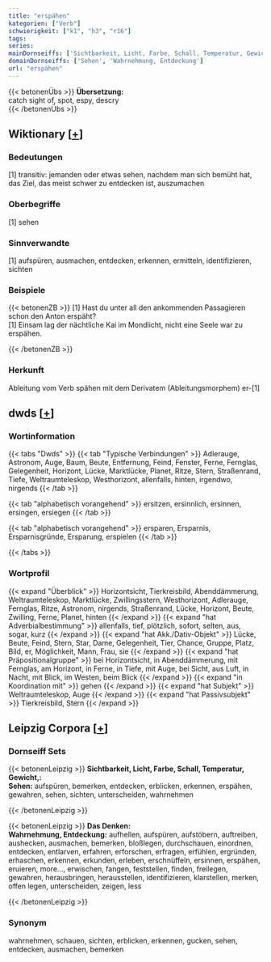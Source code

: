 ```yaml
---
title: "erspähen"
kategorien: ["Verb"]
schwierigkeit: ["k1", "h3", "r16"]
tags:
series:
mainDornseiffs: ['Sichtbarkeit, Licht, Farbe, Schall, Temperatur, Gewicht,', 'Das Denken']
domainDornseiffs: ['Sehen', 'Wahrnehmung, Entdeckung']
url: "erspähen"
---
```


{{< betonenÜbs >}}
**Übersetzung:**  
catch sight of, spot, espy, descry  
{{< /betonenÜbs >}}

## Wiktionary [[+](https://de.wiktionary.org/wiki/erspähen)]

### Bedeutungen
[1] transitiv: jemanden oder etwas sehen, nachdem man sich bemüht hat, das Ziel, das meist schwer zu entdecken ist, auszumachen  

### Oberbegriffe
[1] sehen  

### Sinnverwandte
[1] aufspüren, ausmachen, entdecken, erkennen, ermitteln, identifizieren, sichten  

### Beispiele
{{< betonenZB >}}
[1] Hast du unter all den ankommenden Passagieren schon den Anton erspäht?  
[1] Einsam lag der nächtliche Kai im Mondlicht, nicht eine Seele war zu erspähen.  

{{< /betonenZB >}}
### Herkunft
Ableitung vom Verb spähen mit dem Derivatem (Ableitungsmorphem) er-[1]  



## dwds [[+](https://www.dwds.de/wb/erspähen)]

### Wortinformation
{{< tabs "Dwds" >}}
{{< tab "Typische Verbindungen" >}}
Adlerauge, Astronom, Auge, Baum, Beute, Entfernung, Feind, Fenster, Ferne, Fernglas, Gelegenheit, Horizont, Lücke, Marktlücke, Planet, Ritze, Stern, Straßenrand, Tiefe, Weltraumteleskop, Westhorizont, allenfalls, hinten, irgendwo, nirgends
{{< /tab >}}

{{< tab "alphabetisch vorangehend" >}}
ersitzen, ersinnlich, ersinnen, ersingen, ersiegen
{{< /tab >}}

{{< tab "alphabetisch vorangehend" >}}
ersparen, Ersparnis, Ersparnisgründe, Ersparung, erspielen
{{< /tab >}}

{{< /tabs >}}

### Wortprofil
{{< expand "Überblick" >}} Horizontsicht, Tierkreisbild, Abenddämmerung, Weltraumteleskop, Marktlücke, Zwillingsstern, Westhorizont, Adlerauge, Fernglas, Ritze, Astronom, nirgends, Straßenrand, Lücke, Horizont, Beute, Zwilling, Ferne, Planet, hinten {{< /expand >}}
{{< expand "hat Adverbialbestimmung" >}} allenfalls, tief, plötzlich, sofort, selten, aus, sogar, kurz {{< /expand >}}
{{< expand "hat Akk./Dativ-Objekt" >}} Lücke, Beute, Feind, Stern, Star, Dame, Gelegenheit, Tier, Chance, Gruppe, Platz, Bild, er, Möglichkeit, Mann, Frau, sie {{< /expand >}}
{{< expand "hat Präpositionalgruppe" >}} bei Horizontsicht, in Abenddämmerung, mit Fernglas, am Horizont, in Ferne, in Tiefe, mit Auge, bei Sicht, aus Luft, in Nacht, mit Blick, im Westen, beim Blick {{< /expand >}}
{{< expand "in Koordination mit" >}} gehen {{< /expand >}}
{{< expand "hat Subjekt" >}} Weltraumteleskop, Auge {{< /expand >}}
{{< expand "hat Passivsubjekt" >}} Tierkreisbild, Stern {{< /expand >}}

## Leipzig Corpora [[+](https://corpora.uni-leipzig.de/en/res?word=erspähen&corpusId=deu_newscrawl-public_2018)]

### Dornseiff Sets
{{< betonenLeipzig >}}
**Sichtbarkeit, Licht, Farbe, Schall, Temperatur, Gewicht,:**  
**Sehen:** aufspüren, bemerken, entdecken, erblicken, erkennen, erspähen, gewahren, sehen, sichten, unterscheiden, wahrnehmen  

{{< /betonenLeipzig >}}


{{< betonenLeipzig >}}
**Das Denken:**  
**Wahrnehmung, Entdeckung:** aufhellen, aufspüren, aufstöbern, auftreiben, aushecken, ausmachen, bemerken, bloßlegen, durchschauen, einordnen, entdecken, entlarven, erfahren, erforschen, erfragen, erfühlen, ergründen, erhaschen, erkennen, erkunden, erleben, erschnüffeln, ersinnen, erspähen, eruieren, more..., erwischen, fangen, feststellen, finden, freilegen, gewahren, herausbringen, herausstellen, identifizieren, klarstellen, merken, offen legen, unterscheiden, zeigen, less  

{{< /betonenLeipzig >}}

### Synonym
wahrnehmen, schauen, sichten, erblicken, erkennen, gucken, sehen, entdecken, ausmachen, bemerken

